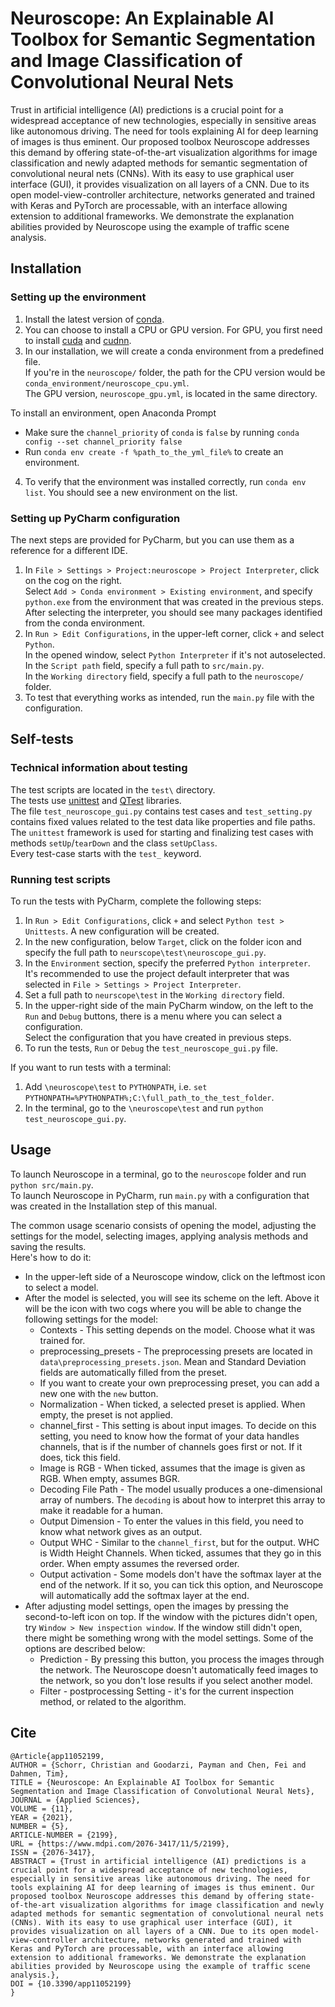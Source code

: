 # Neuroscope: An Explainable AI Toolbox for Semantic Segmentation and Image Classification of Convolutional Neural Nets
Trust in artificial intelligence (AI) predictions is a crucial point for a widespread acceptance of new technologies,
especially in sensitive areas like autonomous driving. The need for tools explaining AI for deep learning of images is
thus eminent. Our proposed toolbox Neuroscope addresses this demand by offering state-of-the-art visualization algorithms
for image classification and newly adapted methods for semantic segmentation of convolutional neural nets (CNNs). With
its easy to use graphical user interface (GUI), it provides visualization on all layers of a CNN. Due to its open
model-view-controller architecture, networks generated and trained with Keras and PyTorch are processable, with an
interface allowing extension to additional frameworks. We demonstrate the explanation abilities provided by Neuroscope
using the example of traffic scene analysis.
## Installation

### Setting up the environment

1. Install the latest version of [conda](https://www.anaconda.com/).
2. You can choose to install a CPU or GPU version. For GPU, you first need to install [cuda](https://developer.nvidia.com/cuda-toolkit) and [cudnn](https://developer.nvidia.com/cudnn).
3. In our installation, we will create a conda environment from a predefined file.  
  If you're in the `neuroscope/` folder, the path for the CPU version would be `conda_environment/neuroscope_cpu.yml`.  
  The GPU version, `neuroscope_gpu.yml`, is located in the same directory.  

  To install an environment, open Anaconda Prompt 

  * Make sure the `channel_priority` of `conda` is `false` by running `conda config --set channel_priority false`
  * Run `conda env create -f %path_to_the_yml_file%` to create an environment.

4. To verify that the environment was installed correctly, run `conda env list`. You should see a new environment on the list.

### Setting up PyCharm configuration

The next steps are provided for PyCharm, but you can use them as a reference for a different IDE.

1. In `File > Settings > Project:neuroscope > Project Interpreter`, click on the cog on the right.  
Select `Add > Conda environment > Existing environment`, and specify `python.exe` from the environment that was created in the previous steps.  
After selecting the interpreter, you should see many packages identified from the conda environment.  
2. In `Run > Edit Configurations`, in the upper-left corner, click `+` and select `Python`.  
In the opened window, select `Python Interpreter` if it's not autoselected.  
In the `Script path` field, specify a full path to `src/main.py`.  
In the `Working directory` field, specify a full path to the `neuroscope/` folder.  
4. To test that everything works as intended, run the `main.py` file with the configuration.

## Self-tests

### Technical information about testing

The test scripts are located in the `test\` directory.  
The tests use [unittest](https://docs.python.org/3/library/unittest.html) and [QTest](https://doc.qt.io/qt-5/qttest-index.html) libraries.  
The file `test_neuroscope_gui.py` contains test cases and `test_setting.py` contains fixed values related to the test data like properties and file paths.  
The `unittest` framework is used for starting and finalizing test cases with methods `setUp`/`tearDown` and the class `setUpClass`.  
Every test-case starts with the `test_` keyword.

### Running test scripts

To run the tests with PyCharm, complete the following steps:

1. In `Run > Edit Configurations`, click `+` and select `Python test > Unittests`. A new configuration will be created.  
2. In the new configuration, below `Target`, click on the folder icon and specify the full path to `neurscope\test\neuroscope_gui.py`.  
3. In the `Environment` section, specify the preferred `Python interpreter`.  
It's recommended to use the project default interpreter that was selected in `File > Settings > Project Interpreter`.  
4. Set a full path to `neurscope\test` in the `Working directory` field.  
5. In the upper-right side of the main PyCharm window, on the left to the `Run` and `Debug` buttons, there is a menu where you can select a configuration.  
Select the configuration that you have created in previous steps.  
6. To run the tests, `Run` or `Debug` the `test_neuroscope_gui.py` file.

If you want to run tests with a terminal:

1. Add `\neuroscope\test` to `PYTHONPATH`, i.e. `set PYTHONPATH=%PYTHONPATH%;C:\full_path_to_the_test_folder`.
2. In the terminal, go to the `\neuroscope\test` and run `python test_neuroscope_gui.py`.

## Usage

To launch Neuroscope in a terminal, go to the `neuroscope` folder and run `python src/main.py`.  
To launch Neuroscope in PyCharm, run `main.py` with a configuration that was created in the Installation step of this manual.

The common usage scenario consists of opening the model, adjusting the settings for the model, selecting images, applying analysis methods and saving the results.  
Here's how to do it:

* In the upper-left side of a Neuroscope window, click on the leftmost icon to select a model.
* After the model is selected, you will see its scheme on the left. Above it will be the icon with two cogs where you will be able to change the following settings for the model:
  * Contexts - This setting depends on the model. Choose what it was trained for.
  * preprocessing_presets - The preprocessing presets are located in `data\preprocessing_presets.json`. Mean and Standard Deviation fields are automatically filled from the preset.
  * If you want to create your own preprocessing preset, you can add a new one with the `new` button.
  * Normalization - When ticked, a selected preset is applied. When empty, the preset is not applied.
  * channel_first - This setting is about input images. To decide on this setting, you need to know how the format of your data handles channels, that is if the number of channels goes first or not. If it does, tick this field.
  * Image is RGB - When ticked, assumes that the image is given as RGB. When empty, assumes BGR.
  * Decoding File Path - The model usually produces a one-dimensional array of numbers. The `decoding` is about how to interpret this array to make it readable for a human.
  * Output Dimension - To enter the values in this field, you need to know what network gives as an output.
  * Output WHC - Similar to the `channel_first`, but for the output. WHC is Width Height Channels. When ticked, assumes that they go in this order. When empty assumes the reversed order.
  * Output activation - Some models don't have the softmax layer at the end of the network. If it so, you can tick this option, and Neuroscope will automatically add the softmax layer at the end.
* After adjusting model settings, open the images by pressing the second-to-left icon on top. If the window with the pictures didn't open, try `Window > New inspection window`. If the window still didn't open, there might be something wrong with the model settings. Some of the options are described below:
  * Prediction - By pressing this button, you process the images through the network. The Neuroscope doesn't automatically feed images to the network, so you don't lose results if you select another model.
  * Filter - postprocessing 
    Setting - it's for the current inspection method, or related to the algorithm.
    
## Cite
```
@Article{app11052199,
AUTHOR = {Schorr, Christian and Goodarzi, Payman and Chen, Fei and Dahmen, Tim},
TITLE = {Neuroscope: An Explainable AI Toolbox for Semantic Segmentation and Image Classification of Convolutional Neural Nets},
JOURNAL = {Applied Sciences},
VOLUME = {11},
YEAR = {2021},
NUMBER = {5},
ARTICLE-NUMBER = {2199},
URL = {https://www.mdpi.com/2076-3417/11/5/2199},
ISSN = {2076-3417},
ABSTRACT = {Trust in artificial intelligence (AI) predictions is a crucial point for a widespread acceptance of new technologies, especially in sensitive areas like autonomous driving. The need for tools explaining AI for deep learning of images is thus eminent. Our proposed toolbox Neuroscope addresses this demand by offering state-of-the-art visualization algorithms for image classification and newly adapted methods for semantic segmentation of convolutional neural nets (CNNs). With its easy to use graphical user interface (GUI), it provides visualization on all layers of a CNN. Due to its open model-view-controller architecture, networks generated and trained with Keras and PyTorch are processable, with an interface allowing extension to additional frameworks. We demonstrate the explanation abilities provided by Neuroscope using the example of traffic scene analysis.},
DOI = {10.3390/app11052199}
}
```
